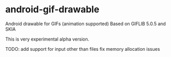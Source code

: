 android-gif-drawable
====================

Android drawable for GIFs (animation supported)
Based on GIFLIB 5.0.5 and SKIA

This is very experimental alpha version.

TODO:
add support for input other than files
fix memory allocation issues
